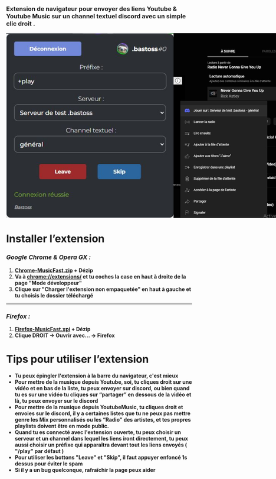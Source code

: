 ### **Extension de navigateur pour envoyer des liens Youtube & Youtube Music sur un channel textuel discord avec un simple clic droit .**

<div style="display:flex">
<img src="./cover.jpg" height="500" alt="Cover"/>
<img src="./cover2.jpg" height="500" alt="Cover"/>
</div>

# Installer l’extension

### **_Google Chrome & Opera GX :_**

1. **[Chrome-MusicFast.zip](https://github.com/Bastich-dev/extension-discord-musicfast/raw/master/versions/Chrome-Discord-Bacon.zip) + Dézip**
2. **Va à [chrome://extensions/](chrome://extensions/) et tu coches la case en haut à droite de la page "Mode développeur"**
3. **Clique sur "Charger l'extension non empaquetée" en haut à gauche et tu choisis le dossier téléchargé**

---

### **_Firefox :_**

1. **[Firefox-MusicFast.xpi](https://github.com/Bastich-dev/extension-discord-musicfast/raw/master/versions/Firefox-Discord-Bacon.xpi) + Dézip**
2. **Clique DROIT -> Ouvrir avec... -> Firefox**

# Tips pour utiliser l’extension

-   **Tu peux épingler l'extension à la barre du navigateur, c'est mieux**
-   **Pour mettre de la musique depuis Youtube, soi, tu cliques droit sur une vidéo et en bas de la liste, tu peux envoyer sur discord, ou bien quand tu es sur une vidéo tu cliques sur “partager” en dessous de la vidéo et là, tu peux envoyer sur le discord**
-   **Pour mettre de la musique depuis YoutubeMusic, tu cliques droit et envoies sur le discord, il y a certaines listes que tu ne peux pas mettre genre les Mix personnalisés ou les “Radio” des artistes, et tes propres playlists doivent être en mode public.**
-   **Quand tu es connecté avec l'extension ouverte, tu peux choisir un serveur et un channel dans lequel les liens iront directement, tu peux aussi choisir un préfixe qui apparaîtra devant tout les liens envoyés ( "/play" par défaut )**
-   **Pour utiliser les bottons "Leave" et "Skip", il faut appuyer enfoncé 1s dessus pour éviter le spam**
-   **Si il y a un bug quelconque, rafraîchir la page peux aider**
